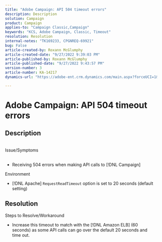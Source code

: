 ```yaml
---
title: "Adobe Campaign: API 504 timeout errors"
description: Description
solution: Campaign
product: Campaign
applies-to: "Campaign Classic,Campaign"
keywords: "KCS, Adobe Campaign, Classic, Timeout"
resolution: Resolution
internal-notes: "TK169233, CPGNREQ-69921"
bug: False
article-created-by: Roxann McGlumphy
article-created-date: "9/27/2022 9:39:03 PM"
article-published-by: Roxann McGlumphy
article-published-date: "9/27/2022 9:43:57 PM"
version-number: 3
article-number: KA-14217
dynamics-url: "https://adobe-ent.crm.dynamics.com/main.aspx?forceUCI=1&pagetype=entityrecord&etn=knowledgearticle&id=fb9fddcd-ac3e-ed11-9db1-00224808613b"

---
```

# Adobe Campaign: API 504 timeout errors

## Description

<br>Issue/Symptoms<br><br>
- Receiving 504 errors when making API calls to [!DNL Campaign]



Environment
- [!DNL Apache] `RequestReadTimeout` option is set to 20 seconds (default setting)



## Resolution

Steps to Resolve/Workaround
- Increase this timeout to match with the [!DNL Amazon ELB] (60 seconds) as some API calls can go over the default 20 seconds and time out.
